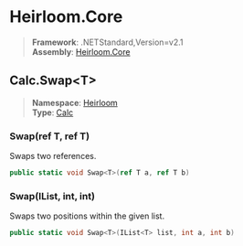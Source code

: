 # Heirloom.Core

> **Framework**: .NETStandard,Version=v2.1  
> **Assembly**: [Heirloom.Core][0]  

## Calc.Swap\<T>

> **Namespace**: [Heirloom][0]  
> **Type**: [Calc][1]  

### Swap<T>(ref T, ref T)

Swaps two references.

```cs
public static void Swap<T>(ref T a, ref T b)
```

### Swap<T>(IList<T>, int, int)

Swaps two positions within the given list.

```cs
public static void Swap<T>(IList<T> list, int a, int b)
```

[0]: ../Heirloom.Core.md
[1]: Heirloom.Calc.md
